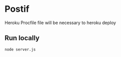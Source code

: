 # Postif

Heroku
Procfile file will be necessary to heroku deploy

## Run locally
```
node server.js
```
